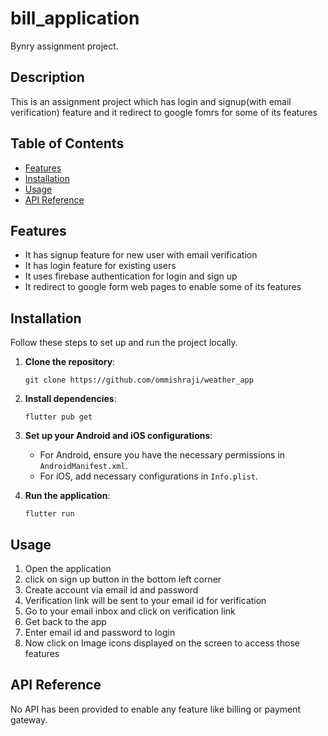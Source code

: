 # bill_application

Bynry assignment project.

## Description

This is an assignment project which has login and signup(with email verification) feature and it redirect to google fomrs for some of its features

## Table of Contents

- [Features](#features)
- [Installation](#installation)
- [Usage](#usage)
- [API Reference](#api-reference)

## Features 

- It has signup feature for new user with email verification
- It has login feature for existing users
- It uses firebase authentication for login and sign up
- It redirect to google form web pages to enable some of its features

## Installation

Follow these steps to set up and run the project locally.

1. **Clone the repository**:
    ```
    git clone https://github.com/ommishraji/weather_app
    ```

2. **Install dependencies**:
    ```
    flutter pub get
    ```

3. **Set up your Android and iOS configurations**:
    - For Android, ensure you have the necessary permissions in `AndroidManifest.xml`.
    - For iOS, add necessary configurations in `Info.plist`.

4. **Run the application**:
    ```
    flutter run
    ```

## Usage

1. Open the application
2. click on sign up button in the bottom left corner
3. Create account via email id and password
4. Verification link will be sent to your email id for verification
5. Go to your email inbox and click on verification link
6. Get back to the app
7. Enter email id and password to login
8. Now click on Image icons displayed on the screen to access those features

## API Reference

No API has been provided to enable any feature like billing or payment gateway.
